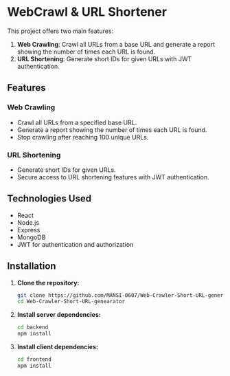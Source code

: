 # WebCrawl & URL Shortener

This project offers two main features:

1. **Web Crawling**: Crawl all URLs from a base URL and generate a report showing the number of times each URL is found.
2. **URL Shortening**: Generate short IDs for given URLs with JWT authentication.

## Features

### Web Crawling

- Crawl all URLs from a specified base URL.
- Generate a report showing the number of times each URL is found.
- Stop crawling after reaching 100 unique URLs.

### URL Shortening

- Generate short IDs for given URLs.
- Secure access to URL shortening features with JWT authentication.

## Technologies Used

- React
- Node.js
- Express
- MongoDB
- JWT for authentication and authorization

## Installation

1. **Clone the repository:**

   ```sh
   git clone https://github.com/MANSI-0607/Web-Crawler-Short-URL-generator.git
   cd Web-Crawler-Short-URL-genearator
   
2. **Install server dependencies:**

   ```sh
   cd backend
   npm install
   
1. **Install client dependencies:**

   ```sh
   cd frontend
   npm install
  
